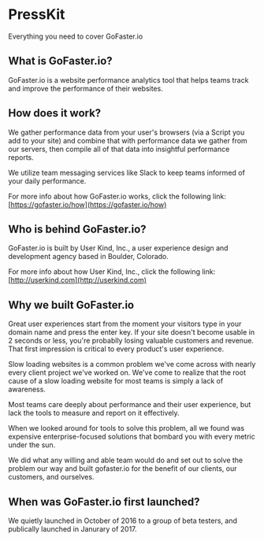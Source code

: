 # PressKit
Everything you need to cover GoFaster.io

## What is GoFaster.io?

GoFaster.io is a website performance analytics tool that helps teams track and improve the performance of their websites. 

## How does it work?
We gather performance data from your user's browsers (via a Script you add to your site) and combine that with performance data we gather from our servers, then compile all of that data into insightful performance reports.

We utilize team messaging services like Slack to keep teams informed of your daily performance.

For more info about how GoFaster.io works, click the following link:
[https://gofaster.io/how](https://gofaster.io/how)

## Who is behind GoFaster.io?
GoFaster.io is built by User Kind, Inc., a user experience design and development agency based in Boulder, Colorado.

For more info about how User Kind, Inc., click the following link:
[http://userkind.com](http://userkind.com)

## Why we built GoFaster.io

Great user experiences start from the moment your visitors type in your domain name and press the enter key. If your site doesn't become usable in 2 seconds or less, you're probablly losing valuable customers and revenue. That first impression is critical to every product's user experience.

Slow loading websites is a common problem we've come across with nearly every client project we've worked on. We've come to realize that the root cause of a slow loading website for most teams is simply a lack of awareness. 

Most teams care deeply about performance and their user experience, but lack the tools to measure and report on it effectively.

When we looked around for tools to solve this problem, all we found was expensive enterprise-focused solutions that bombard you with every metric under the sun.

We did what any willing and able team would do and set out to solve the problem our way and built gofaster.io for the benefit of our clients, our customers, and ourselves.

## When was GoFaster.io first launched?
We quietly launched in October of 2016 to a group of beta testers, and publically launched in Janurary of 2017.

